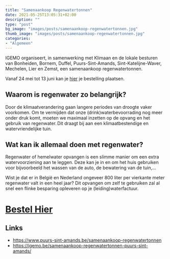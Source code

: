 ```yaml
---
title: "Samenaankoop Regenwatertonnen"
date: 2021-05-25T13:05:31+02:00
description: ""
type: "post"
bg_image: "images/posts/samenaankoop-regenwatertonnen.jpg"
thumb_image: "images/posts/samenaankoop-regenwatertonnen.jpg"
categories:
- "Algemeen"
---
```

IGEMO organiseert, in samenwerking met Klimaan en de lokale besturen van Bonheiden, Bornem, Duffel, Puurs-Sint-Amands, Sint-Katelijne-Waver, Mechelen, Lier en Zemst, een samenaankoop regenwatertonnen.

Vanaf 24 mei tot 13 juni kan je [hier](https://igemo.be/samenaankoop-regenwatertonnen-puurs-sint-amands/) je bestelling plaatsen.

## Waarom is regenwater zo belangrijk?
Door de klimaatverandering gaan langere periodes van droogte vaker voorkomen. Om te vermijden dat onze (drink)waterbevoorrading nog meer onder druk komt, moeten we maximaal inzetten op de opvang en het gebruik van regenwater. Dit draagt bij aan een klimaatbestendige en watervriendelijke tuin.

## Wat kan ik allemaal doen met regenwater?
Regenwater of hemelwater opvangen is een slimme manier om een extra watervoorziening aan te leggen. Deze kan je in en om het huis gebruiken voor bijvoorbeeld het wassen van de auto, de bewatering van de tuin,…

Wist je dat er in België en Nederland ongeveer 800 liter per vierkante meter regenwater valt in een heel jaar? Dit opvangen om zelf te gebruiken zal al snel een flinke besparing opleveren op je (leiding)waterfactuur.

# [Bestel Hier](https://igemo.be/samenaankoop-regenwatertonnen-puurs-sint-amands/)

## Links
- https://www.puurs-sint-amands.be/samenaankoop-regenwatertonnen
- https://igemo.be/samenaankoop-regenwatertonnen-puurs-sint-amands/



